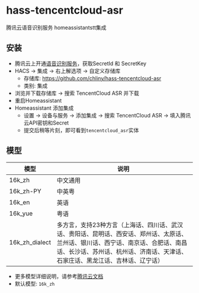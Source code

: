 # hass-tencentcloud-asr

腾讯云语音识别服务 homeassistantstt集成

## 安装

- 腾讯云上开通[语音识别服务](https://cloud.tencent.com/product/asr)，获取SecretId 和 SecretKey
- HACS -> 集成 -> 右上解选项 -> 自定义存储库
  - 存储库: https://github.com/chliny/hass-tencentcloud-asr
  - 类别: 集成
- 浏览并下载存储库 -> 搜索 TencentCloud ASR 并下载
- 重启Homeassistant
- Homeassistant 添加集成
  - 设置 -> 设备与服务 -> 添加集成 -> 搜索 TencentCloud ASR -> 填入腾讯云API密钥和Secret
  - 提交后稍等片刻，即可看到`tencentcloud_asr`实体

## 模型

| 模型 | 说明 |
|------|------|
|16k_zh| 中文通用|
|16k_zh-PY|中英粤|
|16k_en|英语|
|16k_yue|粤语|
|16k_zh_dialect|多方言，支持23种方言（上海话、四川话、武汉话、贵阳话、昆明话、西安话、郑州话、太原话、兰州话、银川话、西宁话、南京话、合肥话、南昌话、长沙话、苏州话、杭州话、济南话、天津话、石家庄话、黑龙江话、吉林话、辽宁话）|

- 更多模型详细说明，请参考[腾讯云文档](https://cloud.tencent.com/document/product/1093/35646)
- 默认模型: `16k_zh`

